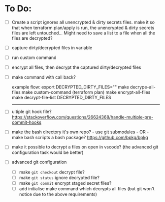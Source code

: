 # To Do:
- [ ] Create a script ignores all unencrypted & dirty secrets files. make it so that when terraform plan/apply is run,
the unencrypted & dirty secrets files are left untouched... Might need to save a list to a file when all the files are decrypted?
- [ ] capture dirty/decrypted files in variable
- [ ] run custom command
- [ ] encrypt all files, then decrypt the captured dirty/decrypted files
- [ ] make command with call back?
  
  example flow:
  export DECRYPTED_DIRTY_FILES=""
  make decrype-all-files
  make custom-command (terraform plan)
  make encrypt-all-files
  make decrypt-file-list DECRYPTED_DIRTY_FILES

  ---

- [ ] ultiple git hook file? https://stackoverflow.com/questions/26624368/handle-multiple-pre-commit-hooks
- [ ] make the bash directory it's own repo? - use git submodules - OR - make bash scriipts a bash package? https://github.com/bpkg/bpkg
- [ ] make it possible to decrypt a files on open in vscode? (the advanced git configuration task would be better)
- [ ] advanced git configuration
  - [ ] make `git checkout` decrypt file?
  - [ ] make `git status` ignore decrypted file?
  - [ ] make `git commit` encrypt staged secret files?
  - [ ] add initialise make command which decrypts all files (but git won't notice due to the above requirements)